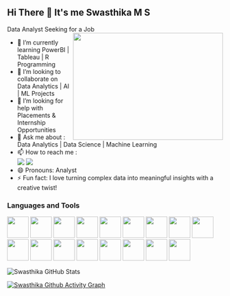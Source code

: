 ## Hi There 👋 It's me Swasthika M S

Data Analyst Seeking for a Job
<img align="right" width="350" height="250" src="https://miro.medium.com/v2/resize:fit:1200/1*DsIpnvUFCtKFEXCWLx3g5Q.gif">                                                
- 🌱 I’m currently learning PowerBI | Tableau | R Programming
- 👯 I’m looking to collaborate on Data Analytics | AI | ML Projects 
- 🤔 I’m looking for help with Placements & Internship Opportunities
- 💬 Ask me about :  Data Analytics | Data Science | Machine Learning
- 📫 How to reach me :
<br /> [<img src="https://img.shields.io/badge/Gmail-D14836?style=for-the-badge&logo=gmail&logoColor=white" />](mailto:swasthika19ms@gmail.com) [<img src="https://img.shields.io/badge/LinkedIn-0077B5?style=for-the-badge&logo=linkedin&logoColor=white" />](https://www.linkedin.com/in/m-s-swasthika/)
- 😄 Pronouns: Analyst
- ⚡ Fun fact: I love turning complex data into meaningful insights with a creative twist!

### Languages and Tools
<img height="50" width="50" src="https://img.icons8.com/color/48/python--v1.png" />   <img height="50" width="50" src="https://img.icons8.com/color/48/pandas.png" /> <img height="50" width="50" src="https://img.icons8.com/color/48/numpy.png" />   <img height="50" width="50" src="https://icon.icepanel.io/Technology/svg/Matplotlib.svg"/>   <img height="50" width="50" src="https://upload.wikimedia.org/wikipedia/commons/0/05/Scikit_learn_logo_small.svg"/>   <img height="50" width="50" src="https://seaborn.pydata.org/_images/logo-mark-lightbg.svg"/>   <img height="50" width="50" src="https://img.icons8.com/arcade/64/pytorch.png" />   <img height="50" width="50" src="https://img.icons8.com/color/48/opencv.png" />   <img height="50" width="50" src="https://img.icons8.com/material-rounded/48/keras.png" />   <img height="50" width="50" src="https://img.icons8.com/color/48/000000/tensorflow.png"/>   <img height="50" width="50" src="https://img.icons8.com/color/48/microsoft-excel-2019.png"/> 
 <img height="50" width="50" src="https://img.icons8.com/fluency/48/microsoft-powerpoint-2019.png" />   <img height="50" width="50" src="https://img.icons8.com/color/48/power-bi.png"/> <img height="50" width="50" src="https://img.icons8.com/fluency/48/microsoft-word-2019.png"/>   <img height="50" width="50" src="https://img.icons8.com/fluency/48/azure-1.png"/>   <img height="50" width="50" src="https://img.icons8.com/color/48/microsoft-sql-server.png"/>   <img height="50" width="50" src="https://img.icons8.com/color/48/linux--v1.png"/>

![Swasthika GitHub Stats](https://github-readme-stats.vercel.app/api?username=Swasthika19&theme=dark&show_icons=true&&hide=issues,contribs)

[![Swasthika Github Activity Graph](https://github-readme-activity-graph.vercel.app/graph?username=Swasthika19&bg_color=0d0c0c&color=4c8e9e&line=a353c1&point=3f3e41&area=true&hide_border=true)](https://github.com/ashutosh00710/github-readme-activity-graph)

